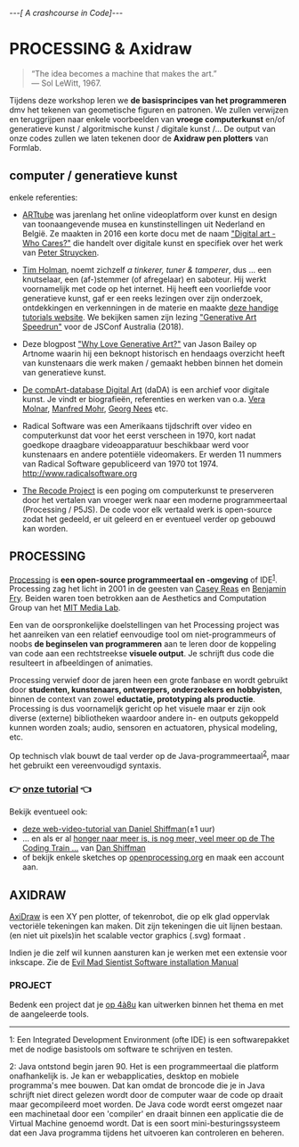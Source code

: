 *---[ A crashcourse in Code]---*
# PROCESSING & Axidraw

> “The idea becomes a machine that makes the art.”   
— Sol LeWitt, 1967.

Tijdens deze workshop leren we **de basisprincipes van het programmeren** dmv het tekenen van geometische figuren en patronen. We zullen verwijzen en teruggrijpen naar enkele voorbeelden van **vroege computerkunst** en/of generatieve kunst / algoritmische kunst / digitale kunst /... De output van onze codes zullen we laten tekenen door de **Axidraw pen plotters** van Formlab.


## computer / generatieve kunst
enkele referenties:
* [ARTtube](https://www.arttube.nl/) was jarenlang het online videoplatform over kunst en design van toonaangevende musea en kunstinstellingen uit Nederland en België. Ze maakten in 2016 een korte docu met de naam ["Digital art - Who Cares?"](https://www.youtube.com/watch?v=Kf1umv-5JfA) die handelt over digitale kunst en specifiek over het werk van [Peter Struycken](http://www.pstruycken.nl/).  
* [Tim Holman](http://tholman.com/), noemt zichzelf *a tinkerer, tuner & tamperer*, dus ... een knutselaar, een (af-)stemmer (of afregelaar) en saboteur. Hij werkt voornamelijk met code op het internet. Hij heeft een voorliefde voor generatieve kunst, gaf er een reeks lezingen over zijn onderzoek, ontdekkingen en verkenningen in de materie en maakte [deze handige tutorials website](https://generativeartistry.com/). We bekijken samen zijn lezing ["Generative Art Speedrun"](https://www.youtube.com/watch?v=4Se0_w0ISYk) voor de JSConf Australia (2018).
* Deze blogpost ["Why Love Generative Art?"](https://www.artnome.com/news/2018/8/8/why-love-generative-art) van Jason Bailey op Artnome waarin hij een beknopt historisch en hendaags overzicht heeft van kunstenaars die werk maken / gemaakt hebben binnen het domein van generatieve kunst.

* [De compArt-database Digital Art](http://dada.compart-bremen.de/main/about) (daDA) is een archief voor digitale kunst. Je vindt er biografieën, referenties en werken van o.a. [Vera Molnar](http://dada.compart-bremen.de/item/agent/14), [Manfred Mohr](http://dada.compart-bremen.de/item/agent/13), [Georg Nees](http://dada.compart-bremen.de/item/agent/15) etc.
* Radical Software was een Amerikaans tijdschrift over video en computerkunst dat voor het eerst verscheen in 1970, kort nadat goedkope draagbare videoapparatuur beschikbaar werd voor kunstenaars en andere potentiële videomakers. Er werden 11 nummers van Radical Software gepubliceerd van 1970 tot 1974. http://www.radicalsoftware.org
* [The Recode Project](http://recodeproject.com/) is een poging om computerkunst te preserveren door het vertalen van vroeger werk naar een moderne programmeertaal (Processing / P5JS). De code voor elk vertaald werk is open-source zodat het gedeeld, er uit geleerd en er eventueel verder op gebouwd kan worden.

## PROCESSING
[Processing](https://processing.org/) is **een open-source programmeertaal en -omgeving** of IDE<sup>[1](#myfootnote1)</sup>.
Processing zag het licht in 2001 in de geesten van [Casey Reas](http://reas.com/) en [Benjamin Fry](https://benfry.com/). Beiden waren toen betrokken aan de Aesthetics and Computation Group van het [MIT Media Lab](https://en.wikipedia.org/wiki/MIT_Media_Lab). 

Een van de oorspronkelijke doelstellingen van het  Processing project was het aanreiken van een relatief eenvoudige tool om niet-programmeurs of noobs **de beginselen van programmeren** aan te leren door de koppeling van code aan een rechtstreekse **visuele output**. Je schrijft dus code die resulteert in afbeeldingen of animaties. 

Processing verwief door de jaren heen een grote fanbase en wordt gebruikt door **studenten, kunstenaars, ontwerpers, onderzoekers en hobbyisten**, binnen de context van zowel **eductatie, prototyping als productie**. Processing is dus voornamelijk gericht op het visuele maar er zijn ook diverse (externe) bibliotheken waardoor andere in- en outputs gekoppeld kunnen worden zoals; audio, sensoren en actuatoren, physical modeling, etc.

Op technisch vlak bouwt de taal verder op de Java-programmeertaal<sup>[2](#myfootnote2)</sup>, maar het gebruikt een vereenvoudigd syntaxis. 


### :point_right: [onze tutorial](ProcessingTutorial1.md) :point_left:


Bekijk eventueel ook:
* [deze web-video-tutorial van Daniel Shiffman](http://hello.processing.org/)(±1 uur)
* ... en als er al [honger naar meer is, is nog meer, veel meer op de The Coding Train ...](https://www.youtube.com/user/shiffman/playlists?shelf_id=2&view=50&sort=dd) van [Dan Shiffman](https://thecodingtrain.com/)
* of bekijk enkele sketches op [openprocessing.org](https://www.openprocessing.org/browse/#) en maak een account aan.



## AXIDRAW
[AxiDraw](https://axidraw.com/) is een XY pen plotter, of tekenrobot, die op elk glad oppervlak vectoriële tekeningen kan maken. Dit zijn tekeningen die uit lijnen bestaan.  (en niet uit pixels)in het scalable vector graphics (.svg) formaat . 

Indien je die zelf wil kunnen aansturen kan je werken met een extensie voor inkscape. Zie de
[Evil Mad Sientist Software installation Manual](https://wiki.evilmadscientist.com/Axidraw_Software_Installation)

<!--
* Axidraw & Processing: https://github.com/evil-mad/AxiDraw-Processing
* Axidraw & Python: https://axidraw.com/doc/py_api/#introduction
https://wiki.evilmadscientist.com/AxiDraw
tips: 
* http://www.tylerlhobbs.com/writings/using-a-plotter
* https://medium.com/@fogleman/pen-plotter-programming-the-basics-ec0407ab5929
-->
### PROJECT
Bedenk een project dat je [op 4à8u](http://fffff.at/speed-project/) kan uitwerken binnen het thema en met de aangeleerde tools.


<hr>
<a name="myfootnote1">1</a>: Een Integrated Development Environment (ofte IDE) is een softwarepakket met de nodige basistools om software te schrijven en testen.

<a name="myfootnote2">2</a>: Java ontstond begin jaren 90. Het is een programmeertaal die platform onafhankelijk is. Je kan er webapplicaties, desktop en mobiele programma's mee bouwen. Dat kan omdat de broncode die je in Java schrijft niet direct gelezen wordt door de computer waar de code op draait maar gecompileerd moet worden. De Java code wordt eerst omgezet naar een machinetaal door een 'compiler' en draait binnen een applicatie die de Virtual Machine genoemd wordt. Dat is een soort mini-besturingssysteem dat een Java programma tijdens het uitvoeren kan controleren en beheren.
